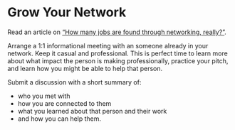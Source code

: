 # Grow Your Network

Read an article on [“How many jobs are found through networking, really?”][1].

Arrange a 1:1 informational meeting with an someone already in your network. Keep it casual and professional. This is perfect time to learn more about what impact the person is making professionally, practice your pitch, and learn how you might be able to help that person. 

Submit a discussion with a short summary of:
 - who you met with
 - how you are connected to them
 - what you learned about that person and their work
 - and how you can help them.

[1]: https://www.payscale.com/career-news/2017/04/many-jobs-found-networking
